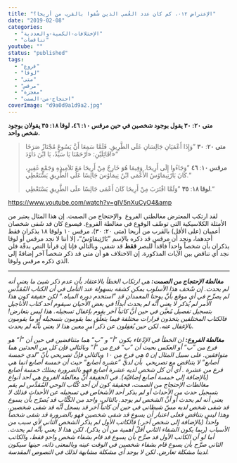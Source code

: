 ```yaml
---
title: "الإعتراض ٠١٢، كم كان عدد العُمي الذين شُفوا بالقرب من أريحا؟"
date: "2019-02-08"
categories: 
  - "الإختلافات-الكمية-والعددية"
  - "تناقضات"
youtube: ""
status: "published"
tags: 
  - "فروع"
  - "لوقا"
  - "متى"
  - "مرقس"
  - "معجزة"
  - "احتجاج-من-الصمت"
coverImage: "d9a0d9a1d9a2.jpg"
---
```


**متى ٢٠: ٣٠ يقول بوجود شخصين في حين مرقس ١٠: ٤٦، لوقا ١٨: ٣٥ يقولان بوجود شخص واحد.**

> **متى ٢٠**: **٣٠** ”وَإِذَا أَعْمَيَانِ جَالِسَانِ عَلَى الطَّرِيقِ. فَلَمَّا سَمِعَا أَنَّ يَسُوعَ مُجْتَازٌ صَرَخَا قَائِلَيْنِ: «ارْحَمْنَا يَا سَيِّدُ، يَا ابْنَ دَاوُدَ!»“
> 
> **مرقس ١٠**: **٤٦** ”وَجَاءُوا إِلَى أَرِيحَا. وَفِيمَا هُوَ خَارِجٌ مِنْ أَرِيحَا مَعَ تَلاَمِيذِهِ وَجَمْعٍ غَفِيرٍ، كَانَ بَارْتِيمَاوُسُ الأَعْمَى ابْنُ تِيمَاوُسَ جَالِسًا عَلَى الطَّرِيقِ يَسْتَعْطِي.“
> 
> **لوقا ١٨**: **٣٥** ”وَلَمَّا اقْتَرَبَ مِنْ أَرِيحَا كَانَ أَعْمَى جَالِسًا علَى الطَّرِيقِ يَسْتَعْطِي.“

https://www.youtube.com/watch?v=gIV5nXuCyO4&amp

لقد ارتكب المعترض مغالطتي الفروع  والإحتجاج من الصمت. إن هذا المثال يعتبر من الأمثلة الكلاسيكية التي توصِّف الوقوع في مغالطة الفروع. فيسوع كان قد شَفى شخصان أعميان (على الأقل) بالقرب من أريحا (متى ٢٠: ٣٠). مرقس ١٠ ولوقا ١٨ يذكران فقط أحدهما، ونجد أن مرقس قد ذكره بالإسم ”بَارْتِيمَاوُسُ“، إلا أننا لا نجد مرقس أو لوقا يذكران بأن شخصاً واحداً فاقداً للبصر **فقط** قد شفي، وبالتالي فإنا إن قرأنا النص بدقّة فلن نجد أي تناقض بين الآيات المذكورة. إن الاختلاف هو أن متى قد ذكر شخصاً آخر إضافةً إلى الذي ذكره مرقس ولوقا.

* * *

_**مغالطة الإحتجاج من الصمت:** هي ارتكاب الخطأ بالاعتقاد بأن عدم ذكر شيئ ما يعني أنه لم يحدث. إن سٌخف هذا الأسلوب يمكن كشفه بسهولة عند التأمل في أن الكتاب المُقدَّس لم يصرِّح في أي موقع بأنَّ يوحنا المعمدان قد ”استخدم دورة المياه.“ لكن حقيقة كون هذا الأمر لم يُذكر لا يعني أنَّه لم يحدث أبداً! في بعض الأحيان سيقوم أحد كتاب الأناجيل بتسجيل تفصيل مُعيَّن في حين أنَّ كاتباً آخر يقوم بإغفال تسجيله. هذا ليس بتعارض! فالكتاب المختلفين يتخذون قرارات مختلفة فيما يتعلّق بما يقومون بتسجيله أو ما يقومون بالإغفال عنه. لكن حين يُغفِلون عن ذكر أمرٍ معين هذا لا يعني بأنَّه لم يحدث._

_**مغالطة الفروع:** ان الخطأ في الإدّعاء بكون ”أ“ و ”ب“ هما متناقضين في حين أن ”أ“ هو فرع من ”ب“ أو العكس بحيث أن ”ب“ فرع من ”أ“ وبالتالي فإن كل من الحدثين هما متوافقين. على سبيل المثال إن ٥ هي فرع من ١٠ وبالتالي فإنَّ تصريحي بأنّ ”لدي خمسة أصابع“ لا يتناقض مع تصريحي  بأن لديَّ ”عشرة أصابع“ حيث أن خمسة أصابع انما هي فرع من عشرة . أي أن كل شخص لديه عشرة أصابع فهو بالضرورة يمتلك خمسة أصابع (بالإضافة إلى خمسة أصابع إضافيّة). في الحقيقة أنَّ مغالطة الفروع هي أحد أنواع مغالطات الإحتجاج من الصمت، فحقيقة كون أن أحد كُتَّاب الوحي المُقدَّس لم يقم بتسجيل حدث من الأحداث أو لم يذكر أحد الأشخاص في تسجيله عن الأحداث فذلك لا يعني أنه لم يحدث أو أنَّ الشخص لم يوجد. بالتالي، واحد من الكُتَّاب قد يُصرّح بأن يسوع قد شفى شخص لديه مسّ شيطاني في حين أن كاتباً آخر قد يسجل أنَّه قد شفى شخصين. وهذا ليس بتناقض فعلى اعتبار أن يسوع قد شفى شخصين فهو بالضرورة قد شفى شخصاً واحداً (بالإضافة إلى شخص آخر.) فالكاتب الأول لم يذكر الشخص الثاني لأي سبب من الأسباب (ربما يكون الشفاء الثاني أقلّ أهمية من أن يذكر)، لكن هذا لا يعني بأنَّه لم يحدث. أما لو أن الكاتب الأول قد صرَّح بأن يسوع قد قام بشفاء شخص واحدٍ فقط، والكاتب الثاني صرَّح بأن يسوع قام بشفاء شخصين في الوقت عينه وبالمعنى ذاته، حينها سيكون لدينا مشكلة تعارض. لكن لا يوجد أي مشكلة مشابهة لذلك في النصوص المقدسة._
